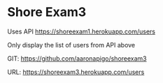 # Shore Exam3

Uses API https://shoreexam1.herokuapp.com/users

Only display the list of users from API above

GIT: https://github.com/aaronapigo/shoreexam3

URL: https://shoreexam3.herokuapp.com/users

